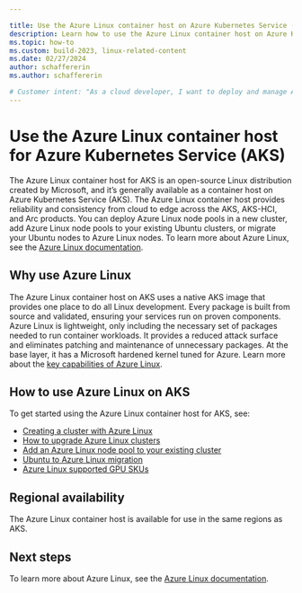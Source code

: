 ```yaml
---

title: Use the Azure Linux container host on Azure Kubernetes Service (AKS)
description: Learn how to use the Azure Linux container host on Azure Kubernetes Service (AKS)
ms.topic: how-to
ms.custom: build-2023, linux-related-content
ms.date: 02/27/2024
author: schaffererin
ms.author: schaffererin

# Customer intent: "As a cloud developer, I want to deploy and manage Azure Linux container hosts on AKS, so that I can ensure reliable and efficient container workloads with reduced maintenance and enhanced security."
---
```


# Use the Azure Linux container host for Azure Kubernetes Service (AKS)

The Azure Linux container host for AKS is an open-source Linux distribution created by Microsoft, and it’s generally available as a container host on Azure Kubernetes Service (AKS). The Azure Linux container host provides reliability and consistency from cloud to edge across the AKS, AKS-HCI, and Arc products. You can deploy Azure Linux node pools in a new cluster, add Azure Linux node pools to your existing Ubuntu clusters, or migrate your Ubuntu nodes to Azure Linux nodes. To learn more about Azure Linux, see the [Azure Linux documentation][azurelinux-doc].

## Why use Azure Linux

The Azure Linux container host on AKS uses a native AKS image that provides one place to do all Linux development. Every package is built from source and validated, ensuring your services run on proven components. Azure Linux is lightweight, only including the necessary set of packages needed to run container workloads. It provides a reduced attack surface and eliminates patching and maintenance of unnecessary packages. At the base layer, it has a Microsoft hardened kernel tuned for Azure. Learn more about the [key capabilities of Azure Linux][azurelinux-capabilities].

## How to use Azure Linux on AKS

To get started using the Azure Linux container host for AKS, see:

* [Creating a cluster with Azure Linux][azurelinux-cluster-config]
* [How to upgrade Azure Linux clusters](/azure/azure-linux/tutorial-azure-linux-upgrade)
* [Add an Azure Linux node pool to your existing cluster][azurelinux-node-pool]
* [Ubuntu to Azure Linux migration][ubuntu-to-azurelinux]
* [Azure Linux supported GPU SKUs](/azure/azure-linux/intro-azure-linux#azure-linux-container-host-supported-gpu-skus)

## Regional availability

The Azure Linux container host is available for use in the same regions as AKS.

## Next steps

To learn more about Azure Linux, see the [Azure Linux documentation][azurelinuxdocumentation].

<!-- LINKS - Internal -->
[azurelinux-doc]: /azure/azure-linux/intro-azure-linux
[azurelinux-capabilities]: /azure/azure-linux/intro-azure-linux#azure-linux-container-host-key-benefits
[azurelinux-cluster-config]: /azure/azure-linux/quickstart-azure-cli
[azurelinux-node-pool]: create-node-pools.md#add-an-azure-linux-node-pool
[ubuntu-to-azurelinux]: create-node-pools.md#migrate-ubuntu-nodes-to-azure-linux-nodes
[auto-upgrade-aks]: auto-upgrade-cluster.md
[kured]: node-updates-kured.md
[azurelinuxdocumentation]: /azure/azure-linux/intro-azure-linux

